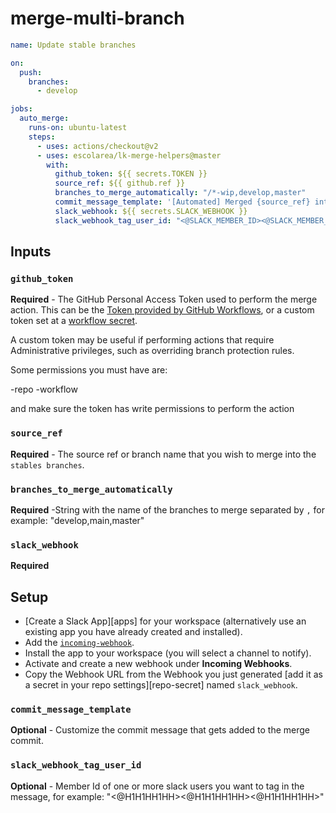 # merge-multi-branch


```yaml
name: Update stable branches

on:
  push:
    branches:
      - develop

jobs:
  auto_merge:
    runs-on: ubuntu-latest
    steps:
      - uses: actions/checkout@v2
      - uses: escolarea/lk-merge-helpers@master
        with:
          github_token: ${{ secrets.TOKEN }}
          source_ref: ${{ github.ref }}
          branches_to_merge_automatically: "/*-wip,develop,master"
          commit_message_template: '[Automated] Merged {source_ref} into target {target_branch}'
          slack_webhook: ${{ secrets.SLACK_WEBHOOK }}
          slack_webhook_tag_user_id: "<@SLACK_MEMBER_ID><@SLACK_MEMBER_ID><@SLACK_MEMBER_ID>"
```


## Inputs

### `github_token`
**Required** - The GitHub Personal Access Token used to perform the merge action. 
This can be the [Token provided by GitHub Workflows](https://docs.github.com/en/actions/configuring-and-managing-workflows/authenticating-with-the-github_token), 
or a custom token set at a [workflow secret](https://docs.github.com/en/actions/configuring-and-managing-workflows/creating-and-storing-encrypted-secrets).

A custom token may be useful if performing actions that require Administrative privileges, such as overriding 
branch protection rules.

Some permissions you must have are:

-repo
-workflow

and make sure the token has write permissions to perform the action

### `source_ref`
**Required** - The source ref or branch name that you wish to merge into the `stables branches`.

### `branches_to_merge_automatically`
**Required** -String with the name of the branches to merge separated by `,`
for example: "develop,main,master"

### `slack_webhook`
**Required** 
 ## Setup

* [Create a Slack App][apps] for your workspace (alternatively use an existing app you have already created and installed).
* Add the [`incoming-webhook`](https://api.slack.com/scopes/incoming-webhook).
* Install the app to your workspace (you will select a channel to notify).
* Activate and create a new webhook under **Incoming Webhooks**.
* Copy the Webhook URL from the Webhook you just generated [add it as a secret in your repo settings][repo-secret] named `slack_webhook`.

### `commit_message_template`
**Optional** - Customize the commit message that gets added to the merge commit.

### `slack_webhook_tag_user_id`
**Optional** - Member Id of one or more slack users you want to tag in the message, for example: "<@H1H1HH1HH><@H1H1HH1HH><@H1H1HH1HH>"